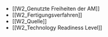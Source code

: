 - [[W2_Genutzte Freiheiten der AM]]
- [[W2_Fertigungsverfahren]]
- [[W2_Quelle]]
- [[W2_Technology Readiness Level]]